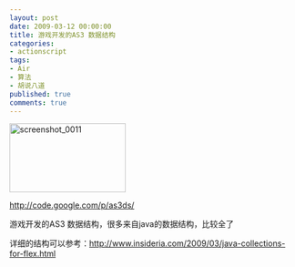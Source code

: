 ```yaml
---
layout: post
date: 2009-03-12 00:00:00
title: 游戏开发的AS3 数据结构
categories:
- actionscript
tags:
- Air
- 算法
- 胡说八道
published: true
comments: true
---
```

<p><img class="alignnone size-full wp-image-382" title="screenshot_0011" src="{{site.url}}/media/2009/03/screenshot_0011.png" alt="screenshot_0011" width="204" height="121" /></p>

<p><a href="http://code.google.com/p/as3ds/" target="_blank">http://code.google.com/p/as3ds/</a></p>

<p>游戏开发的AS3 数据结构，很多来自java的数据结构，比较全了</p>

<p>详细的结构可以参考：<a href="http://www.insideria.com/2009/03/java-collections-for-flex.html" target="_blank">http://www.insideria.com/2009/03/java-collections-for-flex.html</a></p>
